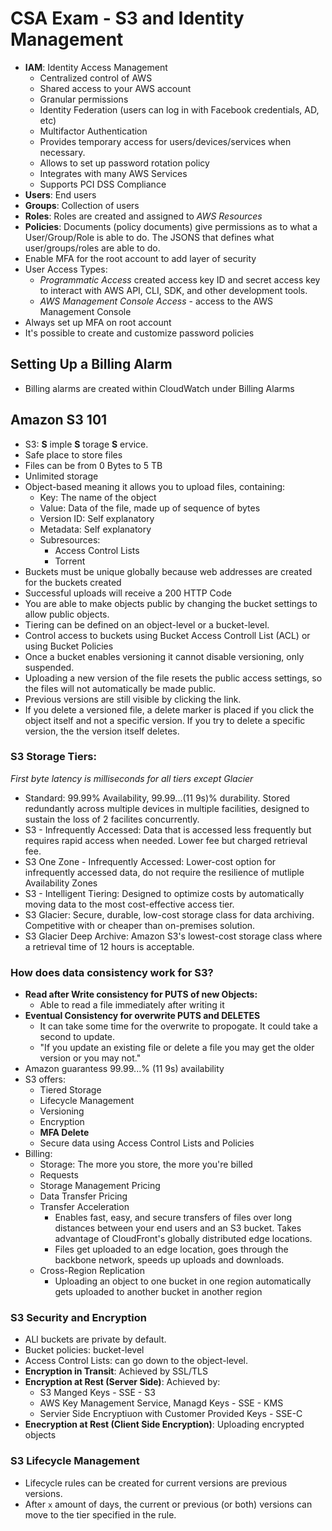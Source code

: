 # CSA Exam - S3 and Identity Management

- __IAM__: Identity Access Management
  - Centralized control of AWS
  - Shared access to your AWS account
  - Granular permissions
  - Identity Federation (users can log in with Facebook credentials, AD, etc)
  - Multifactor Authentication
  - Provides temporary access for users/devices/services when necessary. 
  - Allows to set up password rotation policy
  - Integrates with many AWS Services
  - Supports PCI DSS Compliance
- __Users__: End users
- __Groups__: Collection of users
- __Roles__: Roles are created and assigned to _AWS Resources_
- __Policies__: Documents (policy documents) give permissions as to what a User/Group/Role is able to do. The JSONS that defines what user/groups/roles are able to do.
- Enable MFA for the root account to add layer of security
- User Access Types:
  - _Programmatic Access_ created access key ID and secret access key to interact with AWS API, CLI, SDK, and other development tools. 
  - _AWS Management Console Access_ - access to the AWS Management Console
- Always set up MFA on root account
- It's possible to create and customize password policies

## Setting Up a Billing Alarm

- Billing alarms are created within CloudWatch under Billing Alarms

## Amazon S3 101

- S3: __S__ imple __S__ torage __S__ ervice. 
- Safe place to store files
- Files can be from 0 Bytes to 5 TB
- Unlimited storage
- Object-based meaning it allows you to upload files, containing: 
  - Key: The name of the object
  - Value: Data of the file, made up of sequence of bytes
  - Version ID: Self explanatory
  - Metadata: Self explanatory
  - Subresources: 
    - Access Control Lists
    - Torrent
- Buckets must be unique globally because web addresses are created for the buckets created
- Successful uploads will receive a 200 HTTP Code
- You are able to make objects public by changing the bucket settings to allow public objects.
- Tiering can be defined on an object-level or a bucket-level.
- Control access to buckets using Bucket Access Controll List (ACL) or using Bucket Policies
- Once a bucket enables versioning it cannot disable versioning, only suspended. 
- Uploading a new version of the file resets the public access settings, so the files will not automatically be made public. 
- Previous versions are still visible by clicking the link.
- If you delete a versioned file, a delete marker is placed if you click the object itself and not a specific version. If you try to delete a specific version, the the version itself deletes.
### S3 Storage Tiers:
_First byte latency is milliseconds for all tiers except Glacier_
 - Standard: 99.99% Availability, 99.99...(11 9s)% durability. Stored redundantly across multiple devices in multiple facilities, designed to sustain the loss of 2 facilites concurrently.
 - S3 - Infrequently Accessed: Data that is accessed less frequently but requires rapid access when needed. Lower fee but charged retrieval fee.
 - S3 One Zone - Infrequently Accessed: Lower-cost option for infrequently accessed data, do not require the resilience of mutliple Availability Zones
 - S3 - Intelligent Tiering: Designed to optimize costs by automatically moving data to the most cost-effective access tier.
- S3 Glacier: Secure, durable, low-cost storage class for data archiving. Competitive with or cheaper than on-premises solution.
 - S3 Glacier Deep Archive: Amazon S3's lowest-cost storage class where a retrieval time of 12 hours is acceptable.

### How does data consistency work for S3?
- __Read after Write consistency for PUTS of new Objects:__
  - Able to read a file immediately after writing it
- __Eventual Consistency for overwrite PUTS and DELETES__
  - It can take some time for the overwrite to propogate. It could take a second to update.
  - "If you update an existing file or delete a file you may get the older version or you may not."
- Amazon guarantess 99.99...% (11 9s) availability 
- S3 offers:
  - Tiered Storage
  - Lifecycle Management
  - Versioning
  - Encryption
  - __MFA Delete__
  - Secure data using Access Control Lists and Policies
- Billing: 
  - Storage: The more you store, the more you're billed
  - Requests
  - Storage Management Pricing
  - Data Transfer Pricing
  - Transfer Acceleration
    - Enables fast, easy, and secure transfers of files over long distances between your end users and an S3 bucket. Takes advantage of CloudFront's globally distributed edge locations.
    - Files get uploaded to an edge location, goes through the backbone network, speeds up uploads and downloads.
  - Cross-Region Replication
    - Uploading an object to one bucket in one region automatically gets uploaded to another bucket in another region

### S3 Security and Encryption
- ALl buckets are private by default. 
- Bucket policies: bucket-level
- Access Control Lists: can go down to the object-level.
- __Encryption in Transit__: Achieved by SSL/TLS
- __Encryption at Rest (Server Side)__: Achieved by:
  - S3 Manged Keys - SSE - S3
  - AWS Key Management Service, Managd Keys - SSE - KMS
  - Servier Side Encryptiuon with Customer Provided Keys - SSE-C
- __Enecryption at Rest (Client Side Encryption)__: Uploading encrypted objects

### S3 Lifecycle Management
- Lifecycle rules can be created for current versions are previous versions.
- After `x` amount of days, the current or previous (or both) versions can move to the tier specified in the rule.
